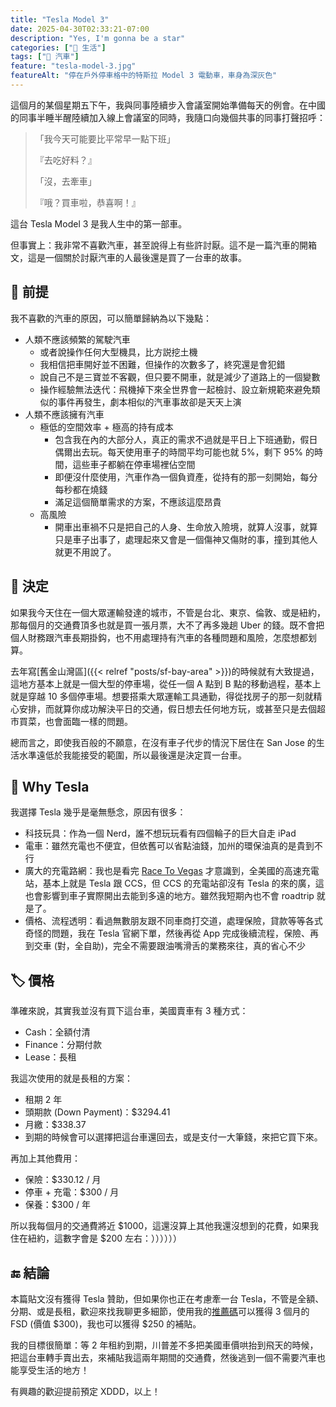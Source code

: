 ```yaml
---
title: "Tesla Model 3"
date: 2025-04-30T02:33:21-07:00
description: "Yes, I'm gonna be a star"
categories: ["🍫 生活"]
tags: ["🚗 汽車"]
feature: "tesla-model-3.jpg"
featureAlt: "停在戶外停車格中的特斯拉 Model 3 電動車，車身為深灰色"
---
```


這個月的某個星期五下午，我與同事陸續步入會議室開始準備每天的例會。在中國的同事半睡半醒陸續加入線上會議室的同時，我隨口向幾個共事的同事打聲招呼：

> 「我今天可能要比平常早一點下班」
>
> 『去吃好料？』
>
> 「沒，去牽車」
>
> 『哦？買車啦，恭喜啊！』

這台 Tesla Model 3 是我人生中的第一部車。

但事實上：我非常不喜歡汽車，甚至說得上有些許討厭。這不是一篇汽車的開箱文，這是一個關於討厭汽車的人最後還是買了一台車的故事。

## 📌 前提

我不喜歡的汽車的原因，可以簡單歸納為以下幾點：

- 人類不應該頻繁的駕駛汽車
  - 或者說操作任何大型機具，比方説挖土機
  - 我相信把車開好並不困難，但操作的次數多了，終究還是會犯錯
  - 說自己不是三寶並不客觀，但只要不開車，就是減少了道路上的一個變數
  - 操作經驗無法迭代：飛機掉下來全世界會一起檢討、設立新規範來避免類似的事件再發生，劇本相似的汽車事故卻是天天上演
- 人類不應該擁有汽車
  - 極低的空間效率 + 極高的持有成本
    - 包含我在內的大部分人，真正的需求不過就是平日上下班通勤，假日偶爾出去玩。每天使用車子的時間平均可能也就 5%，剩下 95% 的時間，這些車子都躺在停車場裡佔空間
  	- 即便沒什麼使用，汽車作為一個負資產，從持有的那一刻開始，每分每秒都在燒錢
    - 滿足這個簡單需求的方案，不應該這麼昂貴
  - 高風險
    - 開車出車禍不只是把自己的人身、生命放入險境，就算人沒事，就算只是車子出事了，處理起來又會是一個傷神又傷財的事，撞到其他人就更不用說了。

## 🧠 決定

如果我今天住在一個大眾運輸發達的城市，不管是台北、東京、倫敦、或是紐約，那每個月的交通費頂多也就是買一張月票，大不了再多幾趟 Uber 的錢。既不會把個人財務跟汽車長期掛鈎，也不用處理持有汽車的各種問題和風險，怎麼想都划算。

去年寫[舊金山灣區]({{< relref "posts/sf-bay-area" >}})的時候就有大致提過，這地方基本上就是一個大型的停車場，從任一個 A 點到 B 點的移動過程，基本上就是穿越 10 多個停車場。想要搭乘大眾運輸工具通勤，得從找房子的那一刻就精心安排，而就算你成功解決平日的交通，假日想去任何地方玩，或甚至只是去個超市買菜，也會面臨一樣的問題。

總而言之，即使我百般的不願意，在沒有車子代步的情況下居住在 San Jose 的生活水準遠低於我能接受的範圍，所以最後還是決定買一台車。

## 🚗 Why Tesla

我選擇 Tesla 幾乎是毫無懸念，原因有很多：

- 科技玩具：作為一個 Nerd，誰不想玩玩看有四個輪子的巨大自走 iPad
- 電車：雖然充電也不便宜，但依舊可以省點油錢，加州的環保油真的是貴到不行
- 廣大的充電路網：我也是看完 [Race To Vegas](https://youtu.be/YU5bBEhGmb8) 才意識到，全美國的高速充電站，基本上就是 Tesla 跟 CCS，但 CCS 的充電站卻沒有 Tesla 的來的廣，這也會影響到車子實際開出去能到多遠的地方。雖然我短期內也不會 roadtrip 就是了。
- 價格、流程透明：看過無數朋友跟不同車商打交道，處理保險，貸款等等各式奇怪的問題，我在 Tesla 官網下單，然後再從 App 完成後續流程，保險、再到交車 (對，全自助)，完全不需要跟油嘴滑舌的業務來往，真的省心不少

## 🏷️ 價格

準確來說，其實我並沒有買下這台車，美國賣車有 3 種方式：

- Cash：全額付清
- Finance：分期付款
- Lease：長租

我這次使用的就是長租的方案：

- 租期 2 年
- 頭期款 (Down Payment)：$3294.41
- 月繳：$338.37
- 到期的時候會可以選擇把這台車還回去，或是支付一大筆錢，來把它買下來。

再加上其他費用：

- 保險：$330.12 / 月
- 停車 + 充電：$300 / 月
- 保養：$300 / 年

所以我每個月的交通費將近 $1000，這還沒算上其他我還沒想到的花費，如果我住在紐約，這數字會是 $200 左右：））））））

## 🔚 結論

本篇貼文沒有獲得 Tesla 贊助，但如果你也正在考慮牽一台 Tesla，不管是全額、分期、或是長租，歡迎來找我聊更多細節，使用我的[推薦碼](https://ts.la/tomy474547)可以獲得 3 個月的 FSD (價值 $300)，我也可以獲得 $250 的補貼。

我的目標很簡單：等 2 年租約到期，川普差不多把美國車價哄抬到飛天的時候，把這台車轉手賣出去，來補貼我這兩年期間的交通費，然後逃到一個不需要汽車也能享受生活的地方！

有興趣的歡迎提前預定 XDDD，以上！
